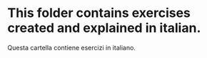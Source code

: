 # This folder contains exercises created and explained in italian. 
Questa cartella contiene esercizi in italiano.

